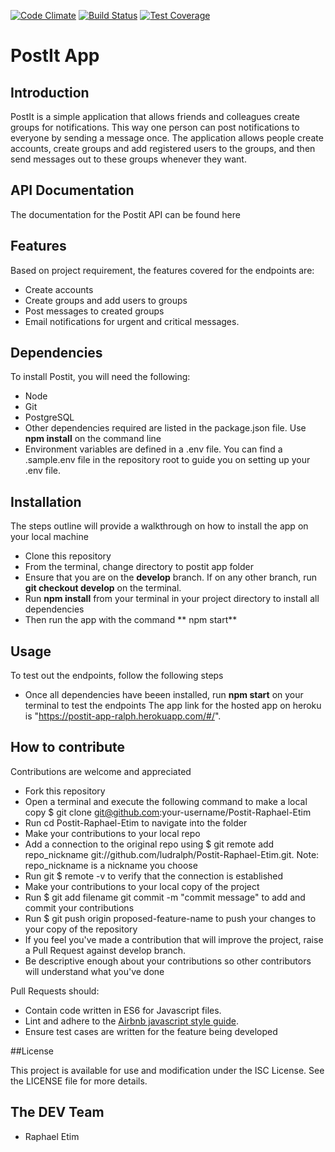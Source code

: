 [![Code Climate](https://codeclimate.com/github/codeclimate/codeclimate/badges/gpa.svg)](https://codeclimate.com/github/codeclimate/codeclimate)
[![Build Status](https://travis-ci.org/ludralph/PostIt-Raphael-Etim.svg?branch=develop)](https://travis-ci.org/ludralph/PostIt-Raphael-Etim)
[![Test Coverage](https://codeclimate.com/github/codeclimate/codeclimate/badges/coverage.svg)](https://codeclimate.com/github/codeclimate/codeclimate/coverage)
# PostIt App

## Introduction 
PostIt is a simple application that allows friends and colleagues create groups for notifications. This way one person can post notifications to everyone by sending a message once. The application allows people create accounts, create groups and add registered users to the groups, and then send messages out to these groups whenever they want.


## API Documentation
The documentation for the Postit API can be found here

## Features

Based on project requirement, the features covered for the endpoints are:

- Create accounts
- Create groups and add users to groups
- Post messages to created groups
- Email notifications for urgent and critical messages.

## Dependencies

To install Postit, you will need the following:
- Node
- Git
- PostgreSQL
- Other dependencies required are listed in the package.json file. Use **npm install** on the command line
- Environment variables are defined in a .env file. You can find a .sample.env file in the repository root to guide you on setting up your .env file.

## Installation

The steps outline will provide a walkthrough on how to install the app on your local machine

- Clone this repository
- From the terminal, change directory to postit app folder
- Ensure that you are on the **develop** branch. If on any other branch, run **git checkout develop** on the terminal.
-  Run **npm install** from your terminal in your project directory to install all dependencies
-  Then run the app with the command ** npm start**


## Usage
To test out the endpoints, follow the following steps
- Once all dependencies have beeen installed, run **npm start** on your terminal to test the endpoints
The app link for the hosted app on heroku is "https://postit-app-ralph.herokuapp.com/#/".

## How to contribute

Contributions are welcome and appreciated

- Fork this repository
- Open a terminal and execute the following command to make a local copy $ git clone git@github.com:your-username/Postit-Raphael-Etim
- Run cd Postit-Raphael-Etim to navigate into the folder
- Make your contributions to your local repo
- Add a connection to the original repo using $ git remote add repo_nickname git://github.com/ludralph/Postit-Raphael-Etim.git. Note: repo_nickname is a nickname you choose
- Run git $ remote -v to verify that the connection is established
- Make your contributions to your local copy of the project
- Run $ git add filename git commit -m "commit message" to add and commit your contributions
- Run $ git push origin proposed-feature-name to push your changes to your copy of the repository
- If you feel you've made a contribution that will improve the project, raise a Pull Request against develop branch.
- Be descriptive enough about your contributions so other contributors will understand what you've done

Pull Requests should:

- Contain code written in ES6 for Javascript files.
- Lint and adhere to the [Airbnb javascript style guide](https://github.com/airbnb/javascript).
- Ensure test cases are written for the feature being developed

##License

This project is available for use and modification under the ISC License. See the LICENSE file for more details.


## The DEV Team
- Raphael Etim
